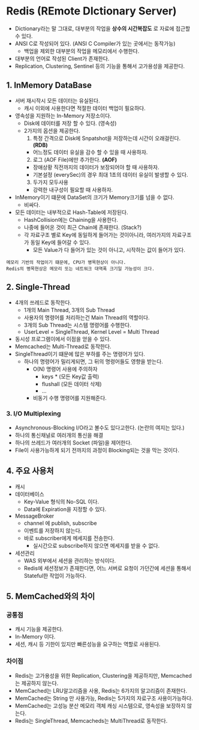 # Redis (REmote DIctionary Server)
- Dictionary라는 말 그대로, 대부분의 작업을 **상수의 시간복잡도** 로 자료에 접근할 수 있다.
- ANSI C로 작성되어 있다. (ANSI C Compiler가 있는 곳에서는 동작가능)
  - 백업을 제외한 대부분의 작업을 메모리에서 수행한다.
- 대부분의 언어로 작성된 Client가 존재한다.
- Replication, Clustering, Sentinel 등의 기능을 통해서 고가용성을 제공한다.

## 1. InMemory DataBase
- 서버 재시작시 모든 데이터는 유실된다.
  - 캐시 이외에 사용한다면 적절한 데이터 백업이 필요하다.
- 영속성을 지원하는 In-Memory 저장소이다.
  - Disk에 데이터를 저장 할 수 있다. (영속성)
  - 2가지의 옵션을 제공한다.
    1. 특정 간격으로 Disk에 Snpatshot을 저장하는데 시간이 오래걸린다. **(RDB)**
      - 어느정도 데이터 유실을 감수 할 수 있을 때 사용하자.
    2. 로그 (AOF File)에만 추가한다. **(AOF)**
      - 장애상황 직전까지의 데이터가 보장되어야 할 때 사용하자.
      - 기본설정 (everySec)의 경우 최대 1초의 데이터 유실이 발생할 수 있다.
    3. 두가지 모두사용
      - 강력한 내구성이 필요할 때 사용하자.
- InMemory이기 떄문에 DataSet의 크기가 Memory크기를 넘을 수 없다.
  - 비싸다.
- 모든 데이터는 내부적으로 Hash-Table에 저장된다.
  - HashCollision에는 Chaining을 사용한다.
  - 나중에 들어온 것이 최근 Chain에 존재한다. (Stack?)
  - 각 자료구조 별로 Key에 동일하게 들어가는 것이아니라, 여러가지의 자료구조가 동일 Key에 들어갈 수 있다.
    - 모든 Value가 다 들어가 있는 것이 아니고, 시작하는 값이 들어가 있다.

```text
메모리 기반의 작업이기 떄문에, CPU가 병목현상이 아니다.
Redis의 병목현상은 메모리 또는 네트워크 대역폭 크기일 가능성이 크다.
```


## 2. Single-Thread
- 4개의 쓰레드로 동작한다.
  - 1개의 Main Thread, 3개의 Sub Thread
  - 사용자의 명령어를 처리하는건 Main Thread의 역할이다.
  - 3개의 Sub Thread는 시스템 명령어를 수행한다.
  - UserLevel = SingleThread, Kernel Level = Multi Thread
- 동시성 프로그램이에서 이점을 얻을 수 있다.
- Memcached는 Multi-Thread로 동작한다.
- SingleThread이기 떄문에 많은 부하를 주는 명령어가 있다.
  - 하나의 명령어가 밀리게되면, 그 뒤의 명령어들도 영향을 받는다.
    - O(N) 명령어 사용에 주의하자
      - keys * (모든 Key값 출력)
      - flushall (모든 데이터 삭제)
      - ...
    - 비동기 수행 명령어를 지원해준다.


### 3. I/O Multiplexing
- Asynchronous-Blocking I/O라고 볼수도 있다고한다. (논란의 여지는 있다.)
- 하나의 통신채널로 여러개의 통신을 해결
- 하나의 쓰레드가 여러개의 Socket (파일)을 제어한다.
- File이 사용가능하게 되기 전까지의 과정이 Blocking되는 것을 막는 것이다.

## 4. 주요 사용처
- 캐시
- 데이터베이스
  - Key-Value 형식의 No-SQL 이다.
  - Data에 Expiration을 지정할 수 있다.
- MessageBroker
  - channel 에 publish, subscribe
  - 이벤트를 저장하지 않는다. 
  - 바로 subscriber에게 메세지를 전송한다.
    - 실시간으로 subscribe하지 않으면 메세지를 받을 수 없다.
- 세션관리
  - WAS 외부에서 세션을 관리하는 방식이다.
  - Redis에 세션정보가 존재한다면, 어느 서버로 요청이 가던간에 세션을 통해서 Stateful한 작업이 가능하다.

## 5. MemCached와의 차이

### 공통점
- 캐시 기능을 제공한다.
- In-Memory 이다.
- 세션, 캐시 등 기한이 있지만 빠른성능을 요구하는 역할로 사용된다.

### 차이점
- Redis는 고가용성을 위한 Replication, Clustering을  제공하지만, Memcached는 제공하지 않는다.
- MemCached는 LRU알고리즘을 사용, Redis는 6가지의 알고리즘이 존재한다.
- MemCached는 String 만 사용가능, Redis는 5가지의 자료구조 사용이가능하다.
- MemCached는 고성능 분산 메모리 객체 캐싱 시스템으로, 영속성을 보장하지 않는다.
- Redis는 SingleThread, Memcacheds는 MultiThread로 동작한다.
